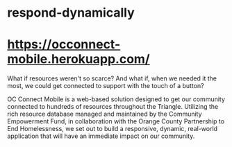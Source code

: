 # respond-dynamically
# https://occonnect-mobile.herokuapp.com/

What if resources weren't so scarce? And what if, when we needed it the most, we could get connected to support with the touch of a button?

OC Connect Mobile is a web-based solution designed to get our community connected to hundreds of resources throughout the Triangle. Utilizing the rich resource database managed and maintained by the Community Empowerment Fund, in collaboration with the Orange County Partnership to End Homelessness, we set out to build a responsive, dynamic, real-world application that will have an immediate impact on our community.
